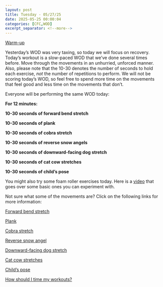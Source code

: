 ```yaml
---
layout: post
title: Tuesday - 05/27/25
date: 2025-05-25 00:00:04
categories: [CFC,WOD]
excerpt_separator: <!--more-->
---
```

[Warm-up](https://communityfitnessclub.wixsite.com/website/post/basic-full-body-warm-up)

Yesterday’s WOD was very taxing, so today we will focus on recovery. Today’s workout is a slow-paced WOD that we’ve done several times before. Move through the movements in an unhurried, unforced manner. Also, please note that the 10-30 denotes the number of seconds to hold each exercise, *not* the number of repetitions to perform. We will not be scoring today’s WOD, so feel free to spend more time on the movements that feel good and less time on the movements that don’t. 

Everyone will be performing the same WOD today:

**For 12 minutes:**

**10-30 seconds of forward bend stretch**

**10-30 seconds of plank**

**10-30 seconds of cobra stretch**

**10-30 seconds of reverse snow angels**

**10-30 seconds of downward-facing dog stretch**

**10-30 seconds of cat cow stretches**

**10-30 seconds of child’s pose**

<!--more-->

You might also try some foam roller exercises today. Here is a [video](https://www.youtube.com/watch?v=Oz4xHEgMaLY) that goes over some basic ones you can experiment with.

Not sure what some of the movements are? Click on the following links for more information:

[Forward bend stretch](https://www.youtube.com/watch?v=lUjMOW3JhaE)

[Plank](https://communityfitnessclub.wixsite.com/website/post/plank)

[Cobra stretch](https://communityfitnessclub.wixsite.com/website/post/cobra-stretch)

[Reverse snow angel](https://www.youtube.com/watch?v=Rwm7QgLllSA)

[Downward-facing dog stretch](https://communityfitnessclub.wixsite.com/website/post/downward-facing-dog-stretch)

[Cat cow stretches](https://www.youtube.com/watch?v=S3AW2gLuI-g) 

[Child’s pose](https://communityfitnessclub.wixsite.com/website/post/child-s-pose)

[How should I time my workouts?](https://communityfitnessclub.wixsite.com/website/post/how-should-i-time-my-workouts)
